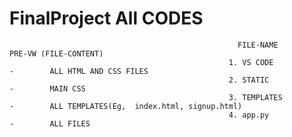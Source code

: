 # FinalProject                                                       All CODES
                                                       FILE-NAME                     PRE-VW (FILE-CONTENT)
                                                     1. VS CODE             -        ALL HTML AND CSS FILES
                                                     2. STATIC              -        MAIN CSS
                                                     3. TEMPLATES           -        ALL TEMPLATES(Eg,  index.html, signup.html)
                                                     4. app.py              -        ALL FILES
